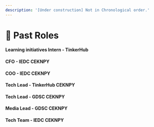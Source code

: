 ```yaml
---
description: '[Under construction] Not in Chronological order.'
---
```


# 📶 Past Roles

#### Learning initiatives Intern - TinkerHub



#### CFO - IEDC CEKNPY



#### COO - IEDC CEKNPY



#### Tech Lead - TinkerHub CEKNPY



#### Tech Lead - GDSC CEKNPY



#### Media Lead -  GDSC CEKNPY



#### Tech Team - IEDC CEKNPY
